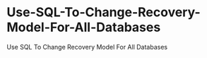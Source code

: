 # Use-SQL-To-Change-Recovery-Model-For-All-Databases
Use SQL To Change Recovery Model For All Databases
